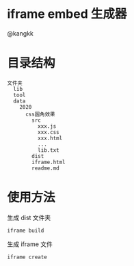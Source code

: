 # iframe embed 生成器
@kangkk

# 目录结构

```
文件夹
  lib
  tool
  data
    2020
      css圆角效果
        src
          xxx.js
          xxx.css
          xxx.html
          ...
          lib.txt
        dist
        iframe.html
        readme.md

```
# 使用方法
生成 dist 文件夹
```
iframe build
```

生成 iframe 文件
```
iframe create
```
